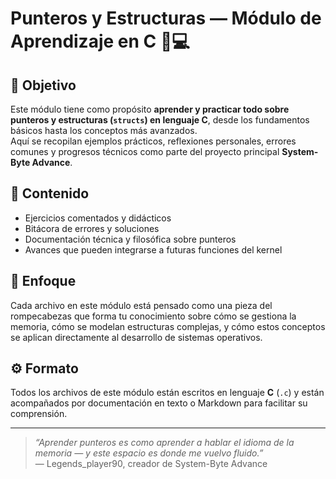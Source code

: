 # Punteros y Estructuras — Módulo de Aprendizaje en C 🧵💻

## 🎯 Objetivo

Este módulo tiene como propósito **aprender y practicar todo sobre punteros y estructuras (`structs`) en lenguaje C**, desde los fundamentos básicos hasta los conceptos más avanzados.  
Aquí se recopilan ejemplos prácticos, reflexiones personales, errores comunes y progresos técnicos como parte del proyecto principal **System-Byte Advance**.

## 📁 Contenido

- Ejercicios comentados y didácticos
- Bitácora de errores y soluciones
- Documentación técnica y filosófica sobre punteros
- Avances que pueden integrarse a futuras funciones del kernel

## 🧠 Enfoque

Cada archivo en este módulo está pensado como una pieza del rompecabezas que forma tu conocimiento sobre cómo se gestiona la memoria, cómo se modelan estructuras complejas, y cómo estos conceptos se aplican directamente al desarrollo de sistemas operativos.

## ⚙️ Formato

Todos los archivos de este módulo están escritos en lenguaje **C** (`.c`) y están acompañados por documentación en texto o Markdown para facilitar su comprensión.

---

> _“Aprender punteros es como aprender a hablar el idioma de la memoria — y este espacio es donde me vuelvo fluido.”_  
> — Legends_player90, creador de System-Byte Advance

